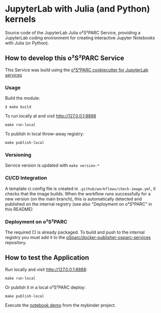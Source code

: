 # JupyterLab with Julia (and Python) kernels

Source code of the JupyterLab Julia o²S²PARC Service, providing a JupyterLab coding environment for creating interactive Jupyter Notebooks with Julia (or Python).

## How to develop this o²S²PARC Service

This Service was build using the [o²S²PARC cookiecutter for JupyterLab services](https://github.com/ITISFoundation/cookiecutter-osparc-jupyterlab-service)
### Usage

Build the module:
```console
$ make build
```
To run locally at and visit http://127.0.0.1:8888
```console
make run-local
```
To publish in local throw-away registry:
```console
make publish-local
```


### Versioning
Service version is updated with ``make version-*``

### CI/CD Integration 
A template ci config file is created in ```.github/workflows/check-image.yml```, it checks that the image builds. When the workflow runs successfully for a new version (on the main branch), this is automatically detected and published on the internal registry (see also "Deployment on o²S²PARC" in this README)

### Deployment on o²S²PARC

The required CI is already packaged.
To build and push to the internal registry you must add it to the [oSparc/docker-publisher-osparc-services](https://git.speag.com/oSparc/docker-publisher-osparc-services) repository.

## How to test the Application
Run locally and visit http://127.0.0.1:8888:
```console
make run-local
```
Or publish it in a local o²S²PARC deploy:
```console
make publish-local
```
Execute the [notebook demo](https://github.com/binder-examples/demo-julia/blob/581378d6c09d097b2d3c1c2ce0287d6f3a0e5769/demo.ipynb) from the mybinder project.